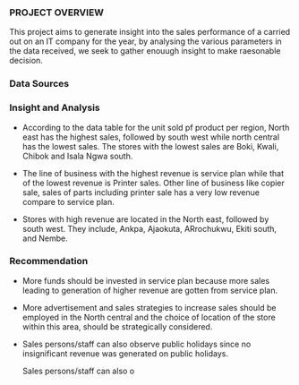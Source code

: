 ### PROJECT OVERVIEW
   This project aims to generate insight into the sales performance of a carried out on an IT company 
 for the year, by analysing the various parameters in the data received, we seek to gather enouugh insight to make raesonable decision.

 ### Data Sources

 
 ### Insight and Analysis
 
   - According to the data table for the unit sold pf product per region, North east has the highest sales, followed by south west while north central has the lowest sales. The stores with the lowest sales are Boki, Kwali, Chibok and Isala Ngwa south.
     
   - The line of business with the highest revenue is service plan while that of the lowest revenue is Printer sales. Other line of business like copier sale, sales of parts including printer sale has a very low revenue compare to service plan.
     
   - Stores with high revenue are located in the North east, followed by south west. They include, Ankpa, Ajaokuta, ARrochukwu, Ekiti south, and Nembe.
     
   

 
 ### Recommendation
 
   - More funds should be invested in service plan because more sales leading to generation of higher revenue are gotten from service plan.
   
   - More advertisement and sales strategies to increase sales should be employed in the North central and the choice of location of the store within this area, should be strategically considered.

   - Sales persons/staff can also observe public holidays since no insignificant revenue was generated on public holidays.
     
   

       Sales persons/staff can also o
    
